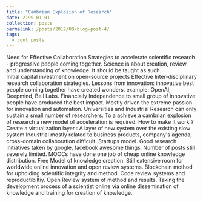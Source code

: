 ```yaml
---
title: "Cambrian Explosion of Research"
date: 2199-01-01
collection: posts
permalink: /posts/2012/08/blog-post-4/
tags:
  - cool posts
---
```


<!-- This post will show up by default. To disable scheduling of future posts, edit `config.yml` and set `future: false`.  -->

Need for Effective Collaboration Strategies to accelerate scientific research - progressive people coming together.
Science is about creation, review and understanding of knowledge. It should be taught as such.  
Initial capital investment on open-source projects
Effective Inter-disciplinary research collaboration strategies.
Lessons from innovation: innovative best people coming together have created wonders. example: OpenAI, Deepmind, Bell Labs.
Financially Independence to small group of innovative people have produced the best impact. Mostly driven the extreme passion for innovation and automation.
Universities and Industrial Research can only sustain a small number of researchers. To a achieve a cambrian explosion of research a new model of acceleration is required.
How to make it work ? Create a virtualization layer : A layer of new system over the existing slow system
Industrial mostly related to business products, company's agenda, cross-domain collaboration difficult.
Startups model. Good research initiatives taken by google, facebook awesome things. Number of posts still severely limited. MOOCs have done one job of cheap online knowledge distribution.
Free Model of knowledge creation.
Still extensive room for worldwide online innovation and open review systems.
Blockchain method for upholding scientific integrity and method. Code review systems and reproductibiltiy.
Open Review system of method and results. Taking the development process of a scientist online via online dissemination of knowledge and training for creation of knowledge.
